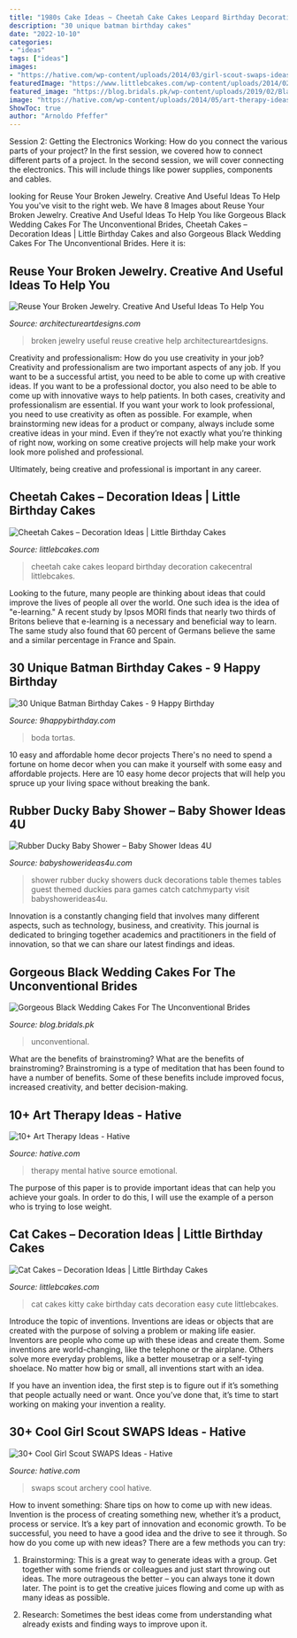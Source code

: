 ```yaml
---
title: "1980s Cake Ideas ~ Cheetah Cake Cakes Leopard Birthday Decoration Cakecentral Littlebcakes"
description: "30 unique batman birthday cakes"
date: "2022-10-10"
categories:
- "ideas"
tags: ["ideas"]
images:
- "https://hative.com/wp-content/uploads/2014/03/girl-scout-swaps-ideas/7-archery-set-girl-scout-swaps.jpg"
featuredImage: "https://www.littlebcakes.com/wp-content/uploads/2014/02/Cheetah-Cakes-Pictures.jpg"
featured_image: "https://blog.bridals.pk/wp-content/uploads/2019/02/Black-wedding-cake-3-min.jpg"
image: "https://hative.com/wp-content/uploads/2014/05/art-therapy-ideas/12-art-therapy-ideas.jpg"
ShowToc: true
author: "Arnoldo Pfeffer"
---
```



Session 2: Getting the Electronics Working: How do you connect the various parts of your project?
In the first session, we covered how to connect different parts of a project. In the second session, we will cover connecting the electronics. This will include things like power supplies, components and cables.

	

		
looking for Reuse Your Broken Jewelry. Creative And Useful Ideas To Help You you've visit to the right web. We have 8 Images about Reuse Your Broken Jewelry. Creative And Useful Ideas To Help You like Gorgeous Black Wedding Cakes For The Unconventional Brides, Cheetah Cakes – Decoration Ideas | Little Birthday Cakes and also Gorgeous Black Wedding Cakes For The Unconventional Brides. Here it is:
		
    
## Reuse Your Broken Jewelry. Creative And Useful Ideas To Help You

<img loading=lazy src="https://www.architectureartdesigns.com/wp-content/uploads/2013/04/ArchitectureArtDesigns-2343.jpg" onerror="this.onerror=null;this.src='https://tse4.mm.bing.net/th?id=OIP.RDQy7N8N_DVYfpQfxWOPewAAAA&amp;pid=15.1';" alt="Reuse Your Broken Jewelry. Creative And Useful Ideas To Help You">

_Source: architectureartdesigns.com_

>broken jewelry useful reuse creative help architectureartdesigns. 

	

Creativity and professionalism: How do you use creativity in your job?
Creativity and professionalism are two important aspects of any job. If you want to be a successful artist, you need to be able to come up with creative ideas. If you want to be a professional doctor, you also need to be able to come up with innovative ways to help patients. In both cases, creativity and professionalism are essential.
If you want your work to look professional, you need to use creativity as often as possible. For example, when brainstorming new ideas for a product or company, always include some creative ideas in your mind. Even if they’re not exactly what you’re thinking of right now, working on some creative projects will help make your work look more polished and professional.

Ultimately, being creative and professional is important in any career.

    
## Cheetah Cakes – Decoration Ideas | Little Birthday Cakes

<img loading=lazy src="https://www.littlebcakes.com/wp-content/uploads/2014/02/Cheetah-Cakes-Pictures.jpg" onerror="this.onerror=null;this.src='https://tse3.mm.bing.net/th?id=OIP.5NS714f2F-Ea1bpK9q1DSAHaJ4&amp;pid=15.1';" alt="Cheetah Cakes – Decoration Ideas | Little Birthday Cakes">

_Source: littlebcakes.com_

>cheetah cake cakes leopard birthday decoration cakecentral littlebcakes. 

	

Looking to the future, many people are thinking about ideas that could improve the lives of people all over the world. One such idea is the idea of "e-learning." A recent study by Ipsos MORI finds that nearly two thirds of Britons believe that e-learning is a necessary and beneficial way to learn. The same study also found that 60 percent of Germans believe the same and a similar percentage in France and Spain. 

    
## 30 Unique Batman Birthday Cakes - 9 Happy Birthday

<img loading=lazy src="https://www.9happybirthday.com/wp-content/uploads/2017/08/Cute-batman-cakes.jpg" onerror="this.onerror=null;this.src='https://tse1.mm.bing.net/th?id=OIP.si0FrMp6jJfqv-sU29LSOgHaLL&amp;pid=15.1';" alt="30 Unique Batman Birthday Cakes - 9 Happy Birthday">

_Source: 9happybirthday.com_

>boda tortas. 

	

10 easy and affordable home decor projects
There's no need to spend a fortune on home decor when you can make it yourself with some easy and affordable projects. Here are 10 easy home decor projects that will help you spruce up your living space without breaking the bank.

    
## Rubber Ducky Baby Shower – Baby Shower Ideas 4U

<img loading=lazy src="https://babyshowerideas4u.com/wp-content/uploads/2016/03/rubber-ducky-baby-shower-guest-tables-550x523.jpeg" onerror="this.onerror=null;this.src='https://tse3.mm.bing.net/th?id=OIP.TVgCzC7ssZjAO_RBRuoxNwHaHC&amp;pid=15.1';" alt="Rubber Ducky Baby Shower – Baby Shower Ideas 4U">

_Source: babyshowerideas4u.com_

>shower rubber ducky showers duck decorations table themes tables guest themed duckies para games catch catchmyparty visit babyshowerideas4u. 

	

Innovation is a constantly changing field that involves many different aspects, such as technology, business, and creativity. This journal is dedicated to bringing together academics and practitioners in the field of innovation, so that we can share our latest findings and ideas.

    
## Gorgeous Black Wedding Cakes For The Unconventional Brides

<img loading=lazy src="https://blog.bridals.pk/wp-content/uploads/2019/02/Black-wedding-cake-3-min.jpg" onerror="this.onerror=null;this.src='https://tse2.mm.bing.net/th?id=OIP.2nCJkZjwa24MqxazWwYlbwHaLI&amp;pid=15.1';" alt="Gorgeous Black Wedding Cakes For The Unconventional Brides">

_Source: blog.bridals.pk_

>unconventional. 

	

What are the benefits of brainstroming?
What are the benefits of brainstroming? Brainstroming is a type of meditation that has been found to have a number of benefits. Some of these benefits include improved focus, increased creativity, and better decision-making.

    
## 10+ Art Therapy Ideas - Hative

<img loading=lazy src="https://hative.com/wp-content/uploads/2014/05/art-therapy-ideas/12-art-therapy-ideas.jpg" onerror="this.onerror=null;this.src='https://tse1.mm.bing.net/th?id=OIP.7hIxjGXegd7aaFnlzaj2qAAAAA&amp;pid=15.1';" alt="10+ Art Therapy Ideas - Hative">

_Source: hative.com_

>therapy mental hative source emotional. 

	

The purpose of this paper is to provide important ideas that can help you achieve your goals. In order to do this, I will use the example of a person who is trying to lose weight.

    
## Cat Cakes – Decoration Ideas | Little Birthday Cakes

<img loading=lazy src="https://www.littlebcakes.com/wp-content/uploads/2014/01/Kitty-Cat-Cakes-760x1024.jpg" onerror="this.onerror=null;this.src='https://tse4.mm.bing.net/th?id=OIP.l4KHsdZxZ2VTkj9qHqOFnwHaJ-&amp;pid=15.1';" alt="Cat Cakes – Decoration Ideas | Little Birthday Cakes">

_Source: littlebcakes.com_

>cat cakes kitty cake birthday cats decoration easy cute littlebcakes. 

	

Introduce the topic of inventions.
Inventions are ideas or objects that are created with the purpose of solving a problem or making life easier. Inventors are people who come up with these ideas and create them.
Some inventions are world-changing, like the telephone or the airplane. Others solve more everyday problems, like a better mousetrap or a self-tying shoelace. No matter how big or small, all inventions start with an idea.

If you have an invention idea, the first step is to figure out if it’s something that people actually need or want. Once you’ve done that, it’s time to start working on making your invention a reality.

    
## 30+ Cool Girl Scout SWAPS Ideas - Hative

<img loading=lazy src="https://hative.com/wp-content/uploads/2014/03/girl-scout-swaps-ideas/7-archery-set-girl-scout-swaps.jpg" onerror="this.onerror=null;this.src='https://tse2.mm.bing.net/th?id=OIP.2liiZ2F1dJ8qdnWJQH0XkwHaJ4&amp;pid=15.1';" alt="30+ Cool Girl Scout SWAPS Ideas - Hative">

_Source: hative.com_

>swaps scout archery cool hative. 

	

How to invent something: Share tips on how to come up with new ideas.
Invention is the process of creating something new, whether it’s a product, process or service. It’s a key part of innovation and economic growth. To be successful, you need to have a good idea and the drive to see it through.
So how do you come up with new ideas? There are a few methods you can try:

1. Brainstorming: This is a great way to generate ideas with a group. Get together with some friends or colleagues and just start throwing out ideas. The more outrageous the better – you can always tone it down later. The point is to get the creative juices flowing and come up with as many ideas as possible.

2. Research: Sometimes the best ideas come from understanding what already exists and finding ways to improve upon it.

